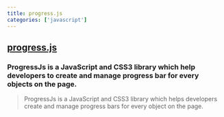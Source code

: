 ```yaml
---
title: progress.js
categories: ['javascript']
---
```

## [progress.js](https://github.com/usablica/progress.js)

### ProgressJs is a JavaScript and CSS3 library which help developers to create and manage progress bar for every objects on the page. 


> ProgressJs is a JavaScript and CSS3 library which helps developers create and manage progress bars for every object on the page. 
